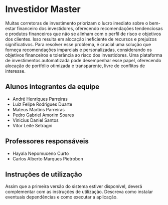 # Investidor Master

Muitas corretoras de investimento priorizam o lucro imediato sobre o bem-estar financeiro dos investidores, oferecendo recomendações tendenciosas e produtos financeiros que não se alinham com o perfil de risco e objetivos dos clientes. Isso resulta em alocação ineficiente de recursos e prejuízos significativos. Para resolver esse problema, é crucial uma solução que forneça recomendações imparciais e personalizadas, considerando os objetivos financeiros e tolerância ao risco dos investidores. Uma plataforma de investimentos automatizada pode desempenhar esse papel, oferecendo alocação de portfólio otimizada e transparente, livre de conflitos de interesse.

## Alunos integrantes da equipe

* André Henriques Parreiras
* Luiz Felipe Rodrigues Duarte
* Mateus Martins Parreiras
* Pedro Gabriel Amorim Soares
* Vinicius Daniel Santos
* Vitor Leite Setragni

## Professores responsáveis

* Hayala Nepomuceno Curto
* Carlos Alberto Marques Pietrobon

## Instruções de utilização

Assim que a primeira versão do sistema estiver disponível, deverá complementar com as instruções de utilização. Descreva como instalar eventuais dependências e como executar a aplicação.
